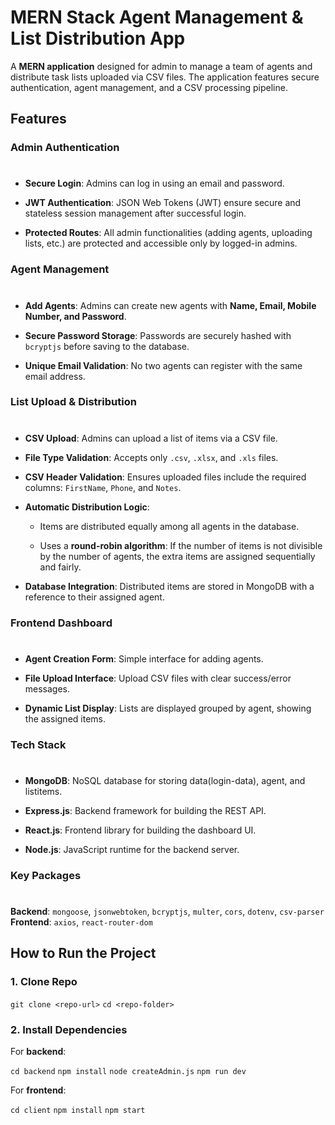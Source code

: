 # MERN Stack Agent Management & List Distribution App


A **MERN application** designed for admin to manage a team of agents and distribute task lists uploaded via CSV files. The application features secure authentication, agent management, and a CSV processing pipeline.



## Features

### Admin Authentication

# 

*   **Secure Login**: Admins can log in using an email and password.
    
*   **JWT Authentication**: JSON Web Tokens (JWT) ensure secure and stateless session management after successful login.
    
*   **Protected Routes**: All admin functionalities (adding agents, uploading lists, etc.) are protected and accessible only by logged-in admins.
    

### Agent Management

# 

*   **Add Agents**: Admins can create new agents with **Name, Email, Mobile Number, and Password**.
    
*   **Secure Password Storage**: Passwords are securely hashed with `bcryptjs` before saving to the database.
    
*   **Unique Email Validation**: No two agents can register with the same email address.
    

### List Upload & Distribution

# 

*   **CSV Upload**: Admins can upload a list of items via a CSV file.
    
*   **File Type Validation**: Accepts only `.csv`, `.xlsx`, and `.xls` files.
    
*   **CSV Header Validation**: Ensures uploaded files include the required columns: `FirstName`, `Phone`, and `Notes`.
    
*   **Automatic Distribution Logic**:
    
    *   Items are distributed equally among all agents in the database.
        
    *   Uses a **round-robin algorithm**: If the number of items is not divisible by the number of agents, the extra items are assigned sequentially and fairly.
        
*   **Database Integration**: Distributed items are stored in MongoDB with a reference to their assigned agent.
    

### Frontend Dashboard

# 

*   **Agent Creation Form**: Simple interface for adding agents.
    
*   **File Upload Interface**: Upload CSV files with clear success/error messages.
    
*   **Dynamic List Display**: Lists are displayed grouped by agent, showing the assigned items.
    


### Tech Stack

#

*   **MongoDB**: NoSQL database for storing data(login-data), agent, and listitems.
    
*   **Express.js**: Backend framework for building the REST API.
    
*   **React.js**: Frontend library for building the dashboard UI.
    
*   **Node.js**: JavaScript runtime for the backend server.
    

### Key Packages

# 

**Backend**: `mongoose`, `jsonwebtoken`, `bcryptjs`, `multer`, `cors`, `dotenv`, `csv-parser`  
**Frontend**: `axios`, `react-router-dom`


## How to Run the Project

### 1\. Clone Repo
`git clone <repo-url>`
`cd <repo-folder>`

### 2\. Install Dependencies

For **backend**:
 
`cd backend`
`npm install`
`node createAdmin.js`
`npm run dev`

For **frontend**:

`cd client`
`npm install`
`npm start`
